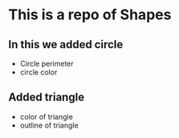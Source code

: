 # This is a repo of Shapes

## In this we added circle 
- Circle perimeter
- circle color
  
## Added triangle
- color of triangle
- outline of triangle
